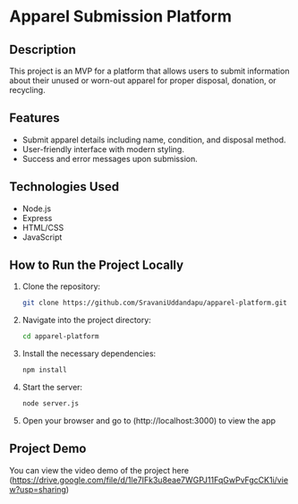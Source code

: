 # Apparel Submission Platform

## Description
This project is an MVP for a platform that allows users to submit information about their unused or worn-out apparel for proper disposal, donation, or recycling.

## Features
- Submit apparel details including name, condition, and disposal method.
- User-friendly interface with modern styling.
- Success and error messages upon submission.

## Technologies Used
- Node.js
- Express
- HTML/CSS
- JavaScript

## How to Run the Project Locally

1. Clone the repository:
   ```bash
   git clone https://github.com/SravaniUddandapu/apparel-platform.git
2. Navigate into the project directory:
   ```bash
   cd apparel-platform
3. Install the necessary dependencies:
   ```bash
   npm install
4. Start the server:
   ```bash
   node server.js
5. Open your browser and go to (http://localhost:3000) to view the app

## Project Demo
You can view the video demo of the project here (https://drive.google.com/file/d/1le7IFk3u8eae7WGPJ11FqGwPvFgcCK1i/view?usp=sharing)

   

